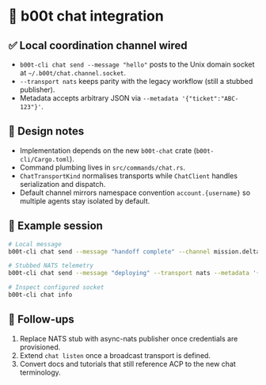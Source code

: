 # 🥾 b00t chat integration

## ✅ Local coordination channel wired

- `b00t-cli chat send --message "hello"` posts to the Unix domain socket at `~/.b00t/chat.channel.socket`.
- `--transport nats` keeps parity with the legacy workflow (still a stubbed publisher).
- Metadata accepts arbitrary JSON via `--metadata '{"ticket":"ABC-123"}'`.

## 🧠 Design notes

- Implementation depends on the new `b00t-chat` crate (`b00t-cli/Cargo.toml`).
- Command plumbing lives in `src/commands/chat.rs`.
- `ChatTransportKind` normalises transports while `ChatClient` handles serialization and dispatch.
- Default channel mirrors namespace convention `account.{username}` so multiple agents stay isolated by default.

## 🔧 Example session

```bash
# Local message
b00t-cli chat send --message "handoff complete" --channel mission.delta

# Stubbed NATS telemetry
b00t-cli chat send --message "deploying" --transport nats --metadata '{"env":"prod"}'

# Inspect configured socket
b00t-cli chat info
```

## 🚦 Follow-ups

1. Replace NATS stub with async-nats publisher once credentials are provisioned.
2. Extend `chat listen` once a broadcast transport is defined.
3. Convert docs and tutorials that still reference ACP to the new chat terminology.
